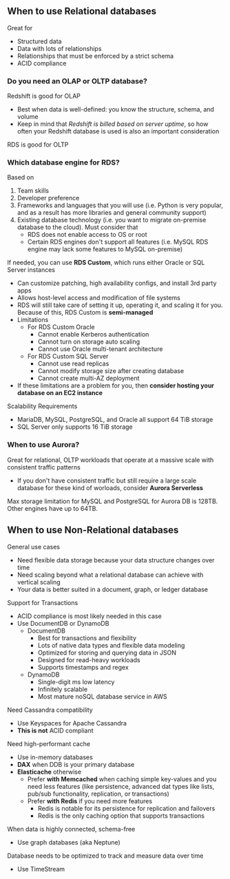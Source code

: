 ## When to use Relational databases

Great for
- Structured data
- Data with lots of relationships
- Relationships that must be enforced by a strict schema
- ACID compliance

### Do you need an OLAP or OLTP database?

Redshift is good for OLAP
- Best when data is well-defined: you know the structure, schema, and volume
- Keep in mind that _Redshift is billed based on server uptime_, so how often your Redshift database is used is also an important consideration

RDS is good for OLTP

### Which database engine for RDS?

Based on
1. Team skills
2. Developer preference
3. Frameworks and languages that you will use (i.e. Python is very popular, and as a result has more libraries and general community support)
4. Existing database technology (i.e. you want to migrate on-premise database to the cloud). Must consider that
    - RDS does not enable access to OS or root
    - Certain RDS engines don't support all features (i.e. MySQL RDS engine may lack some features to MySQL on-premise)

If needed, you can use **RDS Custom**, which runs either Oracle or SQL Server instances
- Can customize patching, high availability configs, and install 3rd party apps
- Allows host-level access and modification of file systems
- RDS will still take care of setting it up, operating it, and scaling it for you. Because of this, RDS Custom is **semi-managed**
- Limitations
    - For RDS Custom Oracle
        - Cannot enable Kerberos authentication
        - Cannot turn on storage auto scaling
        - Cannot use Oracle multi-tenant architecture
    - For RDS Custom SQL Server
        - Cannot use read replicas
        - Cannot modify storage size after creating database
        - Cannot create multi-AZ deployment
- If these limitations are a problem for you, then **consider hosting your database on an EC2 instance**

Scalability Requirements
- MariaDB, MySQL, PostgreSQL, and Oracle all support 64 TiB storage
- SQL Server only supports 16 TiB storage

### When to use Aurora?

Great for relational, OLTP workloads that operate at a massive scale with consistent traffic patterns
- If you don't have consistent traffic but still require a large scale database for these kind of worloads, consider **Aurora Serverless**

Max storage limitation for MySQL and PostgreSQL for Aurora DB is 128TB. Other engines have up to 64TB.

## When to use Non-Relational databases

General use cases
- Need flexible data storage because your data structure changes over time
- Need scaling beyond what a relational database can achieve with vertical scaling
- Your data is better suited in a document, graph, or ledger database

Support for Transactions
- ACID compliance is most likely needed in this case
- Use DocumentDB or DynamoDB
    - DocumentDB
        - Best for transactions and flexibility
        - Lots of native data types and flexible data modeling
        - Optimized for storing and querying data in JSON
        - Designed for read-heavy workloads
        - Supports timestamps and regex
    - DynamoDB
        - Single-digit ms low latency
        - Infinitely scalable
        - Most mature noSQL database service in AWS

Need Cassandra compatibility
- Use Keyspaces for Apache Cassandra
- **This is not** ACID compliant

Need high-performant cache
- Use in-memory databases
- **DAX** when DDB is your primary database
- **Elasticache** otherwise
    - Prefer **with Memcached** when caching simple key-values and you need less features (like persistence, advanced dat types like lists, pub/sub functionality, replication, or transactions)
    - Prefer **with Redis** if you need more features
        - Redis is notable for its persistence for replication and failovers
        - Redis is the only caching option that supports transactions

When data is highly connected, schema-free
- Use graph databases (aka Neptune)

Database needs to be optimized to track and measure data over time
- Use TimeStream
